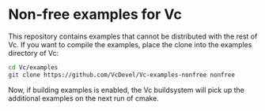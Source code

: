 # Non-free examples for Vc

This repository contains examples that cannot be distributed with the rest of Vc.
If you want to compile the examples, place the clone into the examples directory of Vc:
```sh
cd Vc/examples
git clone https://github.com/VcDevel/Vc-examples-nonfree nonfree
```
Now, if building examples is enabled, the Vc buildsystem will pick up the additional examples on the next run of cmake.
